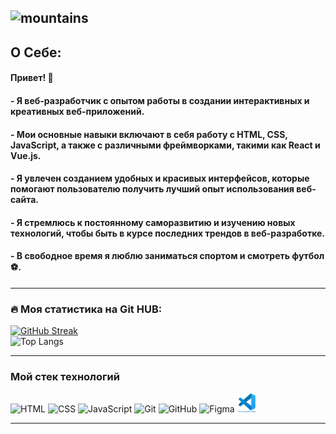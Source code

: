 ![mountains](https://c4.wallpaperflare.com/wallpaper/482/58/519/leaves-plants-neon-hd-wallpaper-preview.jpg)        
---
## О Себе:    
#### Привет! :wave:    
#### - Я веб-разработчик с опытом работы в создании интерактивных и креативных веб-приложений.    
#### - Мои основные навыки включают в себя работу с HTML, CSS, JavaScript, а также с различными фреймворками, такими как React и Vue.js.
#### - Я увлечен созданием удобных и красивых интерфейсов, которые помогают пользователю получить лучший опыт использования веб-сайта.
#### - Я стремлюсь к постоянному саморазвитию и изучению новых технологий, чтобы быть в курсе последних трендов в веб-разработке.
#### - В свободное время я люблю заниматься спортом и смотреть футбол :soccer:.
---
### :fire: Моя статистика на Git HUB:
[![GitHub Streak](http://github-readme-streak-stats.herokuapp.com?user=maksimdanilin&theme=dark&background=000000)](https://git.io/streak-stats)    
![Top Langs](https://github-readme-stats.vercel.app/api/top-langs/?username=maksimdanilin218&layout=compact&theme=dark)   

---
### Мой стек технологий
![HTML](https://img.shields.io/badge/-HTML-333?style=for-the-badge&logo=html5)
![CSS](https://img.shields.io/badge/-CSS-333?style=for-the-badge&logo=css3&logoColor=blue)
![JavaScript](https://img.shields.io/badge/-JavaScript-333?style=for-the-badge&logo=javascript)
![Git](https://img.shields.io/badge/-Git-333?style=for-the-badge&logo=Git)
![GitHub](https://img.shields.io/badge/-GitHub-333?style=for-the-badge&logo=GitHub)
![Figma](https://img.shields.io/badge/-Figma-333?style=for-the-badge&logo=Figma)
<img src="https://github.com/devicons/devicon/blob/master/icons/vscode/vscode-original-wordmark.svg" title="VS Code" alt="Java" width="30" height="30"/>&nbsp;

---


